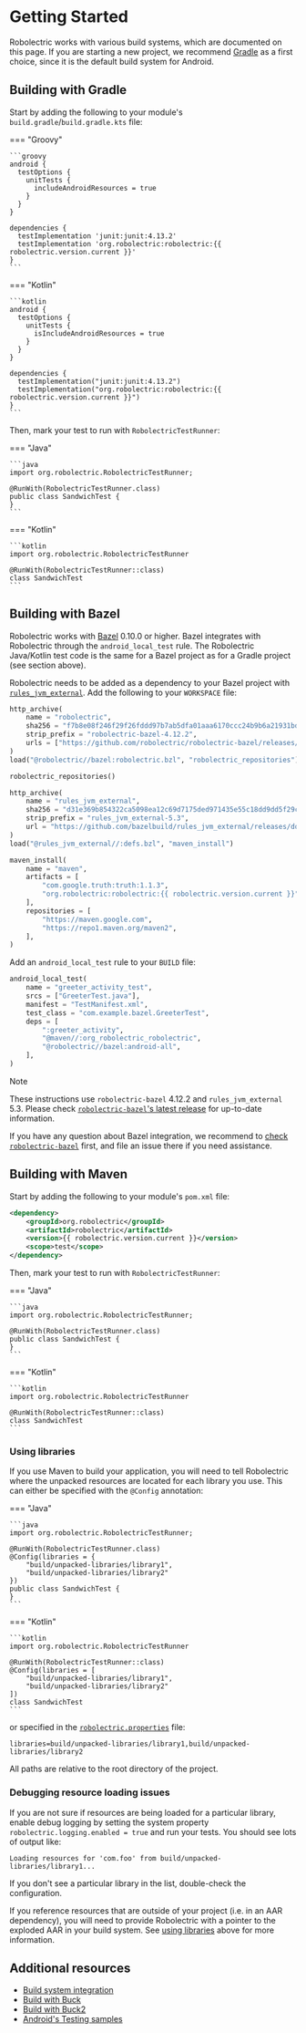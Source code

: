 # Getting Started

Robolectric works with various build systems, which are documented on this page. If you are starting
a new project, we recommend [Gradle][gradle] as a first choice, since it is the default build system
for Android.

## Building with Gradle

Start by adding the following to your module's `build.gradle`/`build.gradle.kts` file:

=== "Groovy"

    ```groovy
    android {
      testOptions {
        unitTests {
          includeAndroidResources = true
        }
      }
    }

    dependencies {
      testImplementation 'junit:junit:4.13.2'
      testImplementation 'org.robolectric:robolectric:{{ robolectric.version.current }}'
    }
    ```

=== "Kotlin"

    ```kotlin
    android {
      testOptions {
        unitTests {
          isIncludeAndroidResources = true
        }
      }
    }

    dependencies {
      testImplementation("junit:junit:4.13.2")
      testImplementation("org.robolectric:robolectric:{{ robolectric.version.current }}")
    }
    ```

Then, mark your test to run with `RobolectricTestRunner`:

=== "Java"

    ```java
    import org.robolectric.RobolectricTestRunner;

    @RunWith(RobolectricTestRunner.class)
    public class SandwichTest {
    }
    ```

=== "Kotlin"

    ```kotlin
    import org.robolectric.RobolectricTestRunner

    @RunWith(RobolectricTestRunner::class)
    class SandwichTest
    ```

## Building with Bazel

Robolectric works with [Bazel][bazel] 0.10.0 or higher. Bazel integrates with Robolectric through
the `android_local_test` rule. The Robolectric Java/Kotlin test code is the same for a Bazel project
as for a Gradle project (see section above).

Robolectric needs to be added as a dependency to your Bazel project with
[`rules_jvm_external`][bazel-rules-jvm-external]. Add the following to your `WORKSPACE` file:

```python
http_archive(
    name = "robolectric",
    sha256 = "f7b8e08f246f29f26fddd97b7ab5dfa01aaa6170ccc24b9b6a21931bde01ad6f",
    strip_prefix = "robolectric-bazel-4.12.2",
    urls = ["https://github.com/robolectric/robolectric-bazel/releases/download/4.12.2/robolectric-bazel-4.12.2.tar.gz"],
)
load("@robolectric//bazel:robolectric.bzl", "robolectric_repositories")

robolectric_repositories()

http_archive(
    name = "rules_jvm_external",
    sha256 = "d31e369b854322ca5098ea12c69d7175ded971435e55c18dd9dd5f29cc5249ac",
    strip_prefix = "rules_jvm_external-5.3",
    url = "https://github.com/bazelbuild/rules_jvm_external/releases/download/5.3/rules_jvm_external-5.3.tar.gz",
)
load("@rules_jvm_external//:defs.bzl", "maven_install")

maven_install(
    name = "maven",
    artifacts = [
        "com.google.truth:truth:1.1.3",
        "org.robolectric:robolectric:{{ robolectric.version.current }}",
    ],
    repositories = [
        "https://maven.google.com",
        "https://repo1.maven.org/maven2",
    ],
)
```

Add an `android_local_test` rule to your `BUILD` file:

```python
android_local_test(
    name = "greeter_activity_test",
    srcs = ["GreeterTest.java"],
    manifest = "TestManifest.xml",
    test_class = "com.example.bazel.GreeterTest",
    deps = [
        ":greeter_activity",
        "@maven//:org_robolectric_robolectric",
        "@robolectric//bazel:android-all",
    ],
)
```

> [!NOTE]
> These instructions use `robolectric-bazel` 4.12.2 and `rules_jvm_external` 5.3. Please check
> [`robolectric-bazel`'s latest release][bazel-latest-release] for up-to-date information.

If you have any question about Bazel integration, we recommend to [check
`robolectric-bazel`][robolectric-bazel] first, and file an issue there if you need assistance.

## Building with Maven

Start by adding the following to your module's `pom.xml` file:

```xml
<dependency>
    <groupId>org.robolectric</groupId>
    <artifactId>robolectric</artifactId>
    <version>{{ robolectric.version.current }}</version>
    <scope>test</scope>
</dependency>
```

Then, mark your test to run with `RobolectricTestRunner`:

=== "Java"

    ```java
    import org.robolectric.RobolectricTestRunner;

    @RunWith(RobolectricTestRunner.class)
    public class SandwichTest {
    }
    ```

=== "Kotlin"

    ```kotlin
    import org.robolectric.RobolectricTestRunner

    @RunWith(RobolectricTestRunner::class)
    class SandwichTest
    ```

### Using libraries

If you use Maven to build your application, you will need to tell Robolectric where the unpacked resources are located for each library you use. This can either be specified with the `@Config` annotation:

=== "Java"

    ```java
    import org.robolectric.RobolectricTestRunner;

    @RunWith(RobolectricTestRunner.class)
    @Config(libraries = {
        "build/unpacked-libraries/library1",
        "build/unpacked-libraries/library2"
    })
    public class SandwichTest {
    }
    ```

=== "Kotlin"

    ```kotlin
    import org.robolectric.RobolectricTestRunner

    @RunWith(RobolectricTestRunner::class)
    @Config(libraries = [
        "build/unpacked-libraries/library1",
        "build/unpacked-libraries/library2"
    ])
    class SandwichTest
    ```

or specified in the [`robolectric.properties`](configuring.md/#robolectricproperties-file) file:

```properties
libraries=build/unpacked-libraries/library1,build/unpacked-libraries/library2
```

All paths are relative to the root directory of the project.

### Debugging resource loading issues

If you are not sure if resources are being loaded for a particular library, enable debug logging by setting the system property `robolectric.logging.enabled = true` and run your tests. You should see lots of output like:

```
Loading resources for 'com.foo' from build/unpacked-libraries/library1...
```

If you don't see a particular library in the list, double-check the configuration.

If you reference resources that are outside of your project (i.e. in an AAR dependency), you will need to provide Robolectric with a pointer to the exploded AAR in your build system. See [using libraries](#using-libraries) above for more information.

## Additional resources

* [Build system integration](build-system-integration.md)
* [Build with Buck](https://buckbuild.com/rule/robolectric_test.html)
* [Build with Buck2](https://buck2.build/docs/api/rules/#robolectric_test)
* [Android's Testing samples](https://github.com/android/testing-samples)

[bazel]: https://bazel.build
[bazel-latest-release]: https://github.com/robolectric/robolectric-bazel/releases/latest
[bazel-rules-jvm-external]: https://github.com/bazelbuild/rules_jvm_external
[gradle]: https://gradle.org/
[robolectric-bazel]: https://github.com/robolectric/robolectric-bazel
